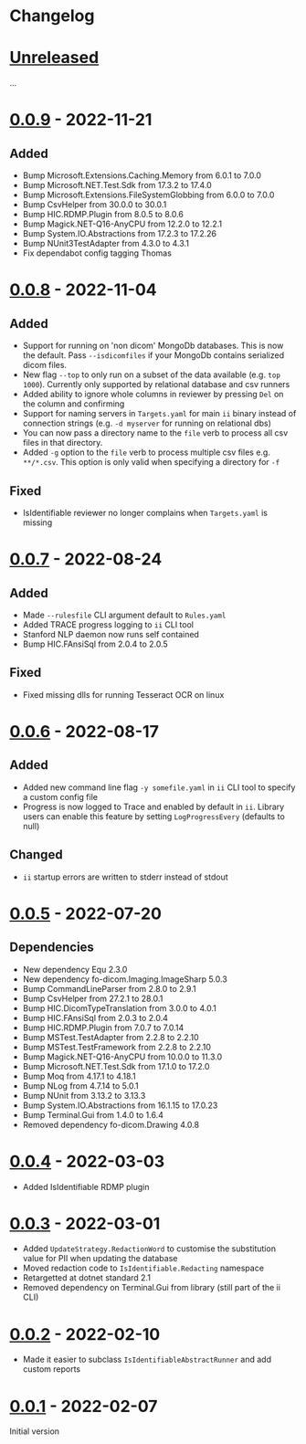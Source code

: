# Changelog

# [Unreleased]

...

# [0.0.9] - 2022-11-21

## Added

- Bump Microsoft.Extensions.Caching.Memory from 6.0.1 to 7.0.0
- Bump Microsoft.NET.Test.Sdk from 17.3.2 to 17.4.0
- Bump Microsoft.Extensions.FileSystemGlobbing from 6.0.0 to 7.0.0
- Bump CsvHelper from 30.0.0 to 30.0.1
- Bump HIC.RDMP.Plugin from 8.0.5 to 8.0.6
- Bump Magick.NET-Q16-AnyCPU from 12.2.0 to 12.2.1
- Bump System.IO.Abstractions from 17.2.3 to 17.2.26
- Bump NUnit3TestAdapter from 4.3.0 to 4.3.1
- Fix dependabot config tagging Thomas

# [0.0.8] - 2022-11-04

## Added

- Support for running on 'non dicom' MongoDb databases.  This is now the default.  Pass `--isdicomfiles` if your MongoDb contains serialized dicom files.
- New flag `--top` to only run on a subset of the data available (e.g. `top 1000`).  Currently only supported by relational database and csv runners
- Added ability to ignore whole columns in reviewer by pressing `Del` on the column and confirming
- Support for naming servers in `Targets.yaml` for main `ii` binary instead of connection strings (e.g. `-d myserver` for running on relational dbs)
- You can now pass a directory name to the `file` verb to process all csv files in that directory.
- Added `-g` option to the `file` verb to process multiple csv files e.g. `**/*.csv`.  This option is only valid when specifying a directory for `-f`


## Fixed

- IsIdentifiable reviewer no longer complains when `Targets.yaml` is missing

# [0.0.7] - 2022-08-24

## Added

- Made `--rulesfile` CLI argument default to `Rules.yaml`
- Added TRACE progress logging to `ii` CLI tool
- Stanford NLP daemon now runs self contained
- Bump HIC.FAnsiSql from 2.0.4 to 2.0.5

## Fixed

- Fixed missing dlls for running Tesseract OCR on linux

# [0.0.6] - 2022-08-17

## Added

- Added new command line flag `-y somefile.yaml` in `ii` CLI tool to specify a custom config file
- Progress is now logged to Trace and enabled by default in `ii`.  Library users can enable this feature by setting `LogProgressEvery` (defaults to null)

## Changed

- `ii` startup errors are written to stderr instead of stdout

# [0.0.5] - 2022-07-20

## Dependencies

- New dependency Equ 2.3.0
- New dependency fo-dicom.Imaging.ImageSharp 5.0.3
- Bump CommandLineParser from 2.8.0 to 2.9.1
- Bump CsvHelper from 27.2.1 to 28.0.1
- Bump HIC.DicomTypeTranslation from 3.0.0 to 4.0.1
- Bump HIC.FAnsiSql from 2.0.3 to 2.0.4
- Bump HIC.RDMP.Plugin from 7.0.7 to 7.0.14
- Bump MSTest.TestAdapter from 2.2.8 to 2.2.10
- Bump MSTest.TestFramework from 2.2.8 to 2.2.10
- Bump Magick.NET-Q16-AnyCPU from 10.0.0 to 11.3.0
- Bump Microsoft.NET.Test.Sdk from 17.1.0 to 17.2.0
- Bump Moq from 4.17.1 to 4.18.1
- Bump NLog from 4.7.14 to 5.0.1
- Bump NUnit from 3.13.2 to 3.13.3
- Bump System.IO.Abstractions from 16.1.15 to 17.0.23
- Bump Terminal.Gui from 1.4.0 to 1.6.4
- Removed dependency fo-dicom.Drawing 4.0.8

# [0.0.4] - 2022-03-03

- Added IsIdentifiable RDMP plugin

# [0.0.3] - 2022-03-01

- Added `UpdateStrategy.RedactionWord` to customise the substitution value for PII when updating the database
- Moved redaction code to `IsIdentifiable.Redacting` namespace
- Retargetted at dotnet standard 2.1
- Removed dependency on Terminal.Gui from library (still part of the ii CLI)

# [0.0.2] - 2022-02-10

- Made it easier to subclass `IsIdentifiableAbstractRunner` and add custom reports

# [0.0.1] - 2022-02-07

Initial version

[Unreleased]: https://github.com/SMI/IsIdentifiable/compare/v0.0.9..main
[0.0.9]: https://github.com/SMI/IsIdentifiable/compare/v0.0.8..v0.0.9
[0.0.8]: https://github.com/SMI/IsIdentifiable/compare/v0.0.7..v0.0.8
[0.0.7]: https://github.com/SMI/IsIdentifiable/compare/v0.0.6..v0.0.7
[0.0.6]: https://github.com/SMI/IsIdentifiable/compare/v0.0.5..v0.0.6
[0.0.5]: https://github.com/SMI/IsIdentifiable/compare/v0.0.4..v0.0.5
[0.0.4]: https://github.com/SMI/IsIdentifiable/compare/v0.0.3..v0.0.4
[0.0.3]: https://github.com/SMI/IsIdentifiable/compare/v0.0.2..v0.0.3
[0.0.2]: https://github.com/SMI/IsIdentifiable/releases/tag/v0.0.2
[0.0.1]: https://github.com/SMI/IsIdentifiable/releases/tag/v0.0.1

